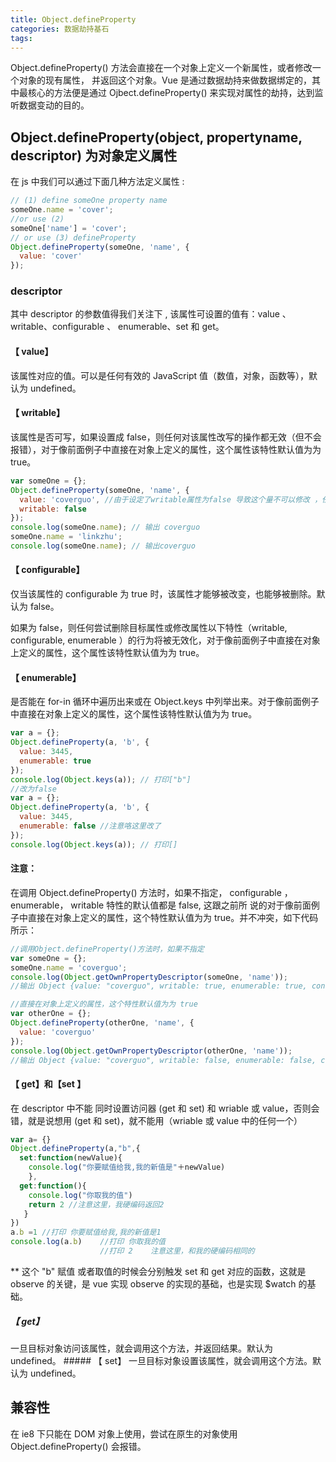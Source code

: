 ```yaml
---
title: Object.defineProperty
categories: 数据劫持基石
tags:
---
```


Object.defineProperty() 方法会直接在一个对象上定义一个新属性，或者修改一个对象的现有属性， 并返回这个对象。Vue 是通过数据劫持来做数据绑定的，其中最核心的方法便是通过 Ojbect.defineProperty() 来实现对属性的劫持，达到监听数据变动的目的。

<!--more-->

## Object.defineProperty(object, propertyname, descriptor) 为对象定义属性

在 js 中我们可以通过下面几种方法定义属性 :

```javascript
// (1) define someOne property name
someOne.name = 'cover';
//or use (2)
someOne['name'] = 'cover';
// or use (3) defineProperty
Object.defineProperty(someOne, 'name', {
  value: 'cover'
});
```

### descriptor

其中 descriptor 的参数值得我们关注下 , 该属性可设置的值有：value 、 writable、configurable 、 enumerable、set 和 get。

#### 【 value】

该属性对应的值。可以是任何有效的 JavaScript 值（数值，对象，函数等），默认为 undefined。

#### 【 writable】

该属性是否可写，如果设置成 false，则任何对该属性改写的操作都无效（但不会报错），对于像前面例子中直接在对象上定义的属性，这个属性该特性默认值为为 true。

```javascript
var someOne = {};
Object.defineProperty(someOne, 'name', {
  value: 'coverguo', //由于设定了writable属性为false 导致这个量不可以修改 ，任何修改豆浆无效化
  writable: false
});
console.log(someOne.name); // 输出 coverguo
someOne.name = 'linkzhu';
console.log(someOne.name); // 输出coverguo
```

#### 【 configurable】

仅当该属性的 configurable 为 true 时，该属性才能够被改变，也能够被删除。默认为 false。

如果为 false，则任何尝试删除目标属性或修改属性以下特性（writable, configurable, enumerable ）的行为将被无效化，对于像前面例子中直接在对象上定义的属性，这个属性该特性默认值为为 true。

#### 【 enumerable】

是否能在 for-in 循环中遍历出来或在 Object.keys 中列举出来。对于像前面例子中直接在对象上定义的属性，这个属性该特性默认值为为 true。

```javascript
var a = {};
Object.defineProperty(a, 'b', {
  value: 3445,
  enumerable: true
});
console.log(Object.keys(a)); // 打印["b"]
//改为false
var a = {};
Object.defineProperty(a, 'b', {
  value: 3445,
  enumerable: false //注意咯这里改了
});
console.log(Object.keys(a)); // 打印[]
```

#### 注意：

在调用 Object.defineProperty() 方法时，如果不指定， configurable ， enumerable， writable 特性的默认值都是 false, 这跟之前所 说的对于像前面例子中直接在对象上定义的属性，这个特性默认值为为 true。并不冲突，如下代码所示：

```javascript
//调用Object.defineProperty()方法时，如果不指定
var someOne = {};
someOne.name = 'coverguo';
console.log(Object.getOwnPropertyDescriptor(someOne, 'name'));
//输出 Object {value: "coverguo", writable: true, enumerable: true, configurable: true}

//直接在对象上定义的属性，这个特性默认值为为 true
var otherOne = {};
Object.defineProperty(otherOne, 'name', {
  value: 'coverguo'
});
console.log(Object.getOwnPropertyDescriptor(otherOne, 'name'));
//输出 Object {value: "coverguo", writable: false, enumerable: false, configurable: false}
```

#### 【 get】和【set 】

在 descriptor 中不能 同时设置访问器 (get 和 set) 和 wriable 或 value，否则会错，就是说想用 (get 和 set)，就不能用（wriable 或 value 中的任何一个）

```javascript
var a= {}
Object.defineProperty(a,"b",{
  set:function(newValue){
    console.log("你要赋值给我,我的新值是"＋newValue)
    },
  get:function(){
    console.log("你取我的值")
    return 2 //注意这里，我硬编码返回2
   }
})
a.b =1 //打印 你要赋值给我,我的新值是1
console.log(a.b)    //打印 你取我的值
                    //打印 2    注意这里，和我的硬编码相同的
```

\*\* 这个 "b" 赋值 或者取值的时候会分别触发 set 和 get 对应的函数，这就是 observe 的关键，是 vue 实现 observe 的实现的基础，也是实现 \$watch 的基础。

##### 【 get】

一旦目标对象访问该属性，就会调用这个方法，并返回结果。默认为 undefined。 ##### 【 set】 一旦目标对象设置该属性，就会调用这个方法。默认为 undefined。

## 兼容性

在 ie8 下只能在 DOM 对象上使用，尝试在原生的对象使用 Object.defineProperty() 会报错。
